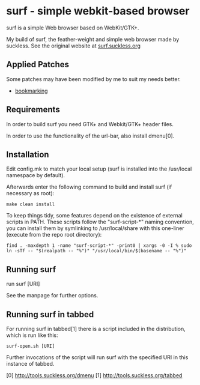 # surf - simple webkit-based browser

surf is a simple Web browser based on WebKit/GTK+.

My build of surf, the feather-weight and simple web browser made by suckless.
See the original website at [surf.suckless.org](https://surf.suckless.org)

## Applied Patches

Some patches may have been modified by me to suit my needs better.

- [bookmarking](http://surf.suckless.org/patches/bookmarking/)

## Requirements

In order to build surf you need GTK+ and Webkit/GTK+ header files.

In order to use the functionality of the url-bar, also install dmenu[0].

## Installation

Edit config.mk to match your local setup (surf is installed into
the /usr/local namespace by default).

Afterwards enter the following command to build and install surf (if
necessary as root):

    make clean install

To keep things tidy, some features depend on the existence of external scripts in PATH.
These scripts follow the "surf-script-*" naming convention, you can install them by
symlinking to /usr/local/share with this one-liner (execute from the repo root directory):

    find . -maxdepth 1 -name "surf-script-*" -print0 | xargs -0 -I % sudo ln -sTf -- "$(realpath -- "%")" "/usr/local/bin/$(basename -- "%")"

## Running surf

run
	surf [URI]

See the manpage for further options.

## Running surf in tabbed

For running surf in tabbed[1] there is a script included in the distribution,
which is run like this:

	surf-open.sh [URI]

Further invocations of the script will run surf with the specified URI in this
instance of tabbed.

[0] http://tools.suckless.org/dmenu
[1] http://tools.suckless.org/tabbed

